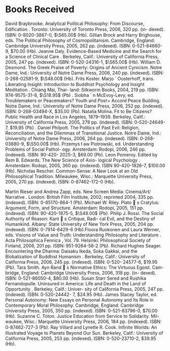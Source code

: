 # Books Received  

David Braybrooke.  Analytical Political Philosophy: From Discourse, Ediﬁcation . Toronto: University of Toronto Press, 2006, 320 pp. (in- dexed). ISBN: 0-8020-3867-0,   $\S65.00$   (Hb). Gillian Brock and Harry Brighouse, eds.  The Political Philosophy of Cosmopolitanism.  Cambridge, England: Cambridge University Press, 2005, 262 pp. (indexed). ISBN: 0-521-84660-9, \$70.00 (Hb). Jeanne Daly.  Evidence-Based Medicine and the Search for a Science of Clinical Care . Berkeley, Calif.: University of California Press, 2005, 247 pp. (indexed). ISBN: 0-520-24316-1,   $\S65.00$   (Hb). William D. Desmond.  The Greek Praise of Poverty: Origins of Ancient Cynicism.  Notre Dame, Ind.: University of Notre Dame Press, 2006, 240 pp. (indexed). ISBN: 0-268-02581-9,   $\S48.00$   (Hb). Frits Koster. Marjo ´ Oosterhoﬀ, trans.  Liberating Insight: Introduction to Buddhist Psychology and Insight Meditation . Chiang Mai, Thai- land: Silkworm Books, 2004, 219 pp. ISBN: 974-9575-31-8,   $\S18.95$   $\mathrm{(Pb)}$  . Siobha ´ n McEvoy-Levy, ed.  Troublemakers or Peacemakers? Youth and  $P o s t\!=$  Accord Peace Building.  Notre Dame, Ind.: University of Notre Dame Press, 2006, 252 pp. (indexed). ISBN: 0-268-03494-X, \$35.00 (Pb). Natalia Molina.  Fit to Be Citizens? Public Health and Race in Los Angeles, 1879–1939.  Berkeley, Calif.: University of California Press, 2005, 279 pp. (indexed). ISBN: 0-520-24649-7, \$19.95   $\mathrm{(Pb)}$  . Daniel Philpott.  The Politics of Past Evil: Religion, Reconciliation, and the Dilemmas of Transitional Justice.  Notre Dame, Ind.: University of Notre Dame Press, 2006, 264 pp. (indexed). ISBN: 0-268-03880-9,  $\S50.00$   (Hb). Przemys ł aw Piotrowski, ed.  Understanding Problems of Social Pathol- ogy.  Amsterdam: Rodopi, 2006, 246 pp. (indexed). ISBN: 90-420- 2025-3, \$69.00 (Pb). Leon Pomeroy. Edited by Rem B. Edwards.  The New Science of Axio- logical Psychology . Amsterdam: Rodopi, 2005, 360 pp. (indexed). ISBN 90-420-1826-7, \$100.00 (Hb). Nicholas Rescher.  Common-Sense: A New Look at an Old Philosophical Tradition.  Milwaukee, Wisc.: Marquette University Press, 2005, 270 pp. (indexed). ISBN: 0-87462-172-0 (Hb).  

Martin Rieser and Andrea Zapp, eds.  New Screen Media: Cinema/Art/ Narrative . London: British Film Institute, 2002; reprinted 2004, 335 pp. (indexed). ISBN: 0-85170-864-1 (Pb). Michael W. Riley.  Plato  s Cratylus: Argument, Form, and Structure. Amsterdam: Rodopi, 2005, 151 pp. (indexed). ISBN: 90-420-1875-5,  $\S48.00$   (Pb). Philip J. Rossi.  The Social Authority of Reason: Kant  s Critique, Radi- cal Evil, and the Destiny of Humankind. Albany: State University of New York Press, 2005, 204 pp. (indexed). ISBN: 0-7914-6429-6 (Hb).Floora Ruokonen and Laura Werner, eds.  Visions of Value and Truth: Understanding Philosophy and Literature .  Acta Philosophica Fennica , Vol. 79. Helsinki: Philosophical Society of Finland, 2006, 201 pp. ISBN: 951-9264-58-2 (Pb). Richard Hughes Seager.  Encountering the Dharma: Daisaku Ikeda, Soka Gakkai, and the Blobalization of Buddhist Humanism . Berkeley, Calif.: University of California Press, 2006, 245 pp. (indexed). ISBN: 0-520- 24577-6, \$19.95 (Pb). Tara Smith.  Ayn Rand  s Normative Ethics: The Virtuous Egoist. Cam- bridge, England: Cambridge University Press, 2006, 318 pp. (in- dexed). ISBN: 0-521-86050-4, \$80.00 (Hb). Susan Starr Sered and Rushika Fernandopulle.  Uninsured in America: Life and Death in the Land of Opportunity . Berkeley, Calif.: Univer- sity of California Press, 2005, 247 pp. (indexed). ISBN: 0-520-24442- 7, \$24.95 (Hb). James Stacey Taylor, ed.  Personal Autonomy: New Essays on Personal Autonomy and Its Role in Contemporary Moral Philosophy.  Cambridge, England: Cambridge University Press, 2005, 350 pp. (indexed). ISBN: 0-521-83796-0, \$70.00 (Hb). Suzanne C. Toton.  Justice Education from Service to Solidarity.  Mil- waukee, Wisc.: Marquette University Press, 2006, 184 pp. (indexed). ISBN: 0-87462-727-3 (Pb). Ray Villard and Lynette R. Cook.  Inﬁnite Worlds: An Illustrated Voyage to Planets Beyond Our Sun.  Berkeley, Calif.: University of California Press, 2005, 253 pp. (indexed). ISBN: 0-520-23710-2, \$39.95 (Hb).  